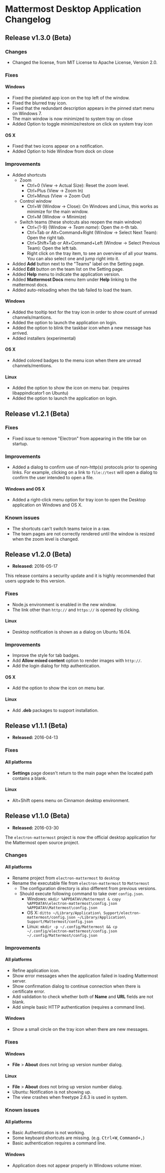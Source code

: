 # Mattermost Desktop Application Changelog

## Release v1.3.0 (Beta)

### Changes
- Changed the license, from MIT License to Apache License, Version 2.0.

### Fixes

#### Windows
- Fixed the pixelated app icon on the top left of the window.
- Fixed the blurred tray icon.
- Fixed that the redundant description appears in the pinned start menu on Windows 7.
- The main window is now minimized to system tray on close
- Added Option to toggle minimize/restore on click on system tray icon

#### OS X
- Fixed that two icons appear on a notification.
- Added Option to hide Window from dock on close

### Improvements
- Added shortcuts
  - Zoom
    - Ctrl+0 (View -> Actual Size): Reset the zoom level.
    - Ctrl+Plus (View -> Zoom In)
    - Ctrl+Minus (View -> Zoom Out)
  - Control window
    - Ctrl+W (Window -> Close): On Windows and Linux, this works as minimize for the main window.
    - Ctrl+M (Window -> Minimize)
  - Switch teams (these shotcuts also reopen the main window)
    - Ctrl+{1-9} (Window -> *Team name*): Open the *n*-th tab.
    - Ctrl+Tab or Alt+Command+Right (Window -> Select Next Team): Open the right tab.
    - Ctrl+Shift+Tab or Alt+Command+Left (Window -> Select Previous Team): Open the left tab.
    - Right click on the tray item, to see an overview of all your teams. You can also select one and jump right into it.
- Added **Add** button next to the "Teams" label on the Setting page.
- Added **Edit** button on the team list on the Setting page.
- Added **Help** menu to indicate the application version.
- Added **Mattermost Docs** menu item under **Help** linking to the mattermost docs.
- Added auto-reloading when the tab failed to load the team.

#### Windows
- Added the tooltip text for the tray icon in order to show count of unread channels/mantions.
- Added the option to launch the application on login.
- Added the option to blink the taskbar icon when a new message has arrived.
- Added installers (experimental)

#### OS X
- Added colored badges to the menu icon when there are unread channels/mentions.

#### Linux
- Added the option to show the icon on menu bar. (requires libappindicator1 on Ubuntu)
- Added the option to launch the application on login.


## Release v1.2.1 (Beta)

### Fixes
- Fixed issue to remove "Electron" from appearing in the title bar on startup.

### Improvements
- Added a dialog to confirm use of non-http(s) protocols prior to opening links. For example, clicking on a link to `file://test` will open a dialog to confirm the user intended to open a file.

#### Windows and OS X
- Added a right-click menu option for tray icon to open the Desktop application on Windows and OS X.

### Known issues
- The shortcuts can't switch teams twice in a raw.
- The team pages are not correctly rendered until the window is resized when the zoom level is changed.


## Release v1.2.0 (Beta)

- **Released:** 2016-05-17

This release contains a security update and it is highly recommended that users upgrade to this version.

### Fixes
- Node.js environment is enabled in the new window.
- The link other than `http://` and `https://` is opened by clicking.

#### Linux
- Desktop notification is shown as a dialog on Ubuntu 16.04.

### Improvements
- Improve the style for tab badges.
- Add **Allow mixed content** option to render images with `http://`.
- Add the login dialog for http authentication.

#### OS X
- Add the option to show the icon on menu bar.

#### Linux
- Add **.deb** packages to support installation.


## Release v1.1.1 (Beta)

- **Released:** 2016-04-13

### Fixes

#### All platforms
- **Settings** page doesn't return to the main page when the located path contains a blank.

#### Linux
- Alt+Shift opens menu on Cinnamon desktop environment.


## Release v1.1.0 (Beta)

- **Released:** 2016-03-30

The `electron-mattermost` project is now the official desktop application for the Mattermost open source project.


### Changes

#### All platforms

- Rename project from `electron-mattermost` to  `desktop`
- Rename the executable file from `electron-mattermost` to `Mattermost`
  - The configuration directory is also different from previous versions.
  - Should execute following command to take over `config.json`.
    - Windows: `mkdir %APPDATA%\Mattermost & copy %APPDATA%\electron-mattermost\config.json %APPDATA%\Mattermost\config.json`
    - OS X: `ditto ~/Library/Application\ Support/electron-mattermost/config.json ~/Library/Application\ Support/Mattermost/config.json`
    - Linux: `mkdir -p ~/.config/Mattermost && cp ~/.config/electron-mattermost/config.json ~/.config/Mattermost/config.json`


### Improvements

#### All platforms
- Refine application icon.
- Show error messages when the application failed in loading Mattermost server.
- Show confirmation dialog to continue connection when there is certificate error.
- Add validation to check whether both of **Name** and **URL** fields are not blank.
- Add simple basic HTTP authentication (requires a command line).

#### Windows
- Show a small circle on the tray icon when there are new messages.


### Fixes

#### Windows
- **File** > **About** does not bring up version number dialog.

#### Linux
- **File** > **About** does not bring up version number dialog.
- Ubuntu: Notification is not showing up.
- The view crashes when freetype 2.6.3 is used in system.


### Known issues

#### All platforms
- Basic Authentication is not working.
- Some keyboard shortcuts are missing. (e.g. <kbd>Ctrl+W</kbd>, <kbd>Command+,</kbd>)
- Basic authentication requires a command line.

#### Windows
- Application does not appear properly in Windows volume mixer.
